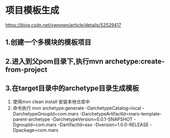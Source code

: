 # 项目模板生成

https://blog.csdn.net/xwnxwn/article/details/52529417

## 1.创建一个多模块的模板项目

## 2.进入到父pom目录下,执行mvn archetype:create-from-project

## 3.在target目录中的archetype目录生成模板

1. 使用mvn clean install 安装本地仓库中
2. 命令执行
mvn archetype:generate -DarchetypeCatalog=local -DarchetypeGroupId=com.mars -DarchetypeArtifactId=mars-template-parent-archetype -DarchetypeVersion=0.0.1-SNAPSHOT -DgroupId=com.mars -DartifactId=sso -Dversion=1.0.0-RELEASE -Dpackage=com.mars